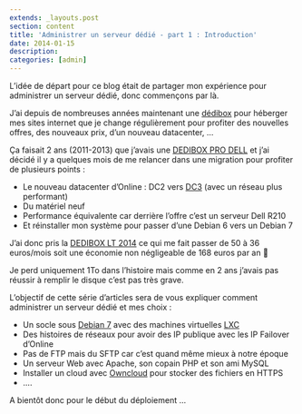 ```yaml
---
extends: _layouts.post
section: content
title: 'Administrer un serveur dédié - part 1 : Introduction'
date: 2014-01-15
description: 
categories: [admin]
---
```


L’idée de départ pour ce blog était de partager mon expérience pour administrer un serveur dédié, donc commençons par là.

J’ai depuis de nombreuses années maintenant une [dédibox](http://www.online.net/fr) pour héberger mes sites internet que je change régulièrement pour profiter des nouvelles offres, des nouveaux prix, d’un nouveau datacenter, …

Ça faisait 2 ans (2011-2013) que j’avais une [DEDIBOX PRO DELL](http://documentation.online.net/fr/serveur-dedie/offres/serveur-dedibox-pro-dell/start) et j’ai décidé il y a quelques mois de me relancer dans une migration pour profiter de plusieurs points :

- Le nouveau datacenter d’Online : DC2 vers [DC3](http://www.iliad-datacenter.fr/datacenters/dc3) (avec un réseau plus performant)
- Du matériel neuf
- Performance équivalente car derrière l’offre c’est un serveur Dell R210
- Et réinstaller mon système pour passer d’une Debian 6 vers un Debian 7

J’ai donc pris la [DEDIBOX LT 2014](http://www.online.net/fr/serveur-dedie/dedibox-lt2k14) ce qui me fait passer de 50 à 36 euros/mois soit une économie non négligeable de 168 euros par an 🙂

Je perd uniquement 1To dans l’histoire mais comme en 2 ans j’avais pas réussir à remplir le disque c’est pas très grave.

L’objectif de cette série d’articles sera de vous expliquer comment administrer un serveur dédié et mes choix :

- Un socle sous [Debian 7](http://www.debian.org/index.fr.html) avec des machines virtuelles [LXC](https://wiki.debian.org/LXC)
- Des histoires de réseaux pour avoir des IP publique avec les IP Failover d’Online
- Pas de FTP mais du SFTP car c’est quand même mieux à notre époque
- Un serveur Web avec Apache, son copain PHP et son ami MySQL
- Installer un cloud avec [Owncloud](http://owncloud.org/) pour stocker des fichiers en HTTPS
- ….

A bientôt donc pour le début du déploiement …